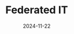 ---  
layout: startup_page  
title: "Federated IT"  
id: "federatedit.com"  
permalink: "/federateditfederatedit.com11222024/"  
website: "https://www.federatedit.com/"  
funding_round: "Strategic Investment"  
funding_amount: ""  
investors: "Bridge Defense"  
about: "Federated IT provides mission-critical IT and cybersecurity services to the U.S. government, specializing in cloud computing, data center operations, enterprise architecture, and cybersecurity solutions. They serve defense, national security, and federal law enforcement clients, focusing on optimizing and strengthening critical IT infrastructure and mission system capabilities."  
markets: "Cybersecurity, Cloud Computing, Data Center Operations, Enterprise Architecture, Scientific Research, Information Services, IT Management, Professional Services, Service Industry"  
hq: "Washington, District of Columbia, United States"  
founded_year: "2002"  
linkedin: "https://www.linkedin.com/company/federated-information-technologies-inc."  
twitter: "https://www.twitter.com/federatedit"  
instagram: ""  
facebook: "https://www.facebook.com/Federated-IT-444385725635885/"  
crunchbase: "https://www.crunchbase.com/organization/federated-it"  
pitchbook: "https://pitchbook.com/profiles/company/238845-97"  

date_display: "22-Nov-2024"  
date: "2024-11-22"

# SEO Optimization  
meta_title: "Federated IT - Strategic Investment"  
meta_description: "Federated IT, Federated IT provides mission-critical IT and cybersecurity services to the U.S. government, specializing in cloud computing, data center operations, ..."  
meta_keywords: "Federated IT, Cybersecurity, Cloud Computing, Data Center Operations, Enterprise Architecture, Scientific Research, Information Services, IT Management, Professional Services, Service Industry, Strategic Investment funding"  
canonical_url: "https://startup.projectstartups.com/federateditfederatedit.com11222024/"  
---